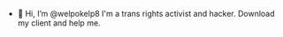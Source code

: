 - 👋 Hi, I’m @welpokelp8
I'm a trans rights activist and hacker. Download my client and help me.

<!---
welpokelp8/welpokelp8 is a ✨ special ✨ repository because its `README.md` (this file) appears on your GitHub profile.
You can click the Preview link to take a look at your changes.
--->
